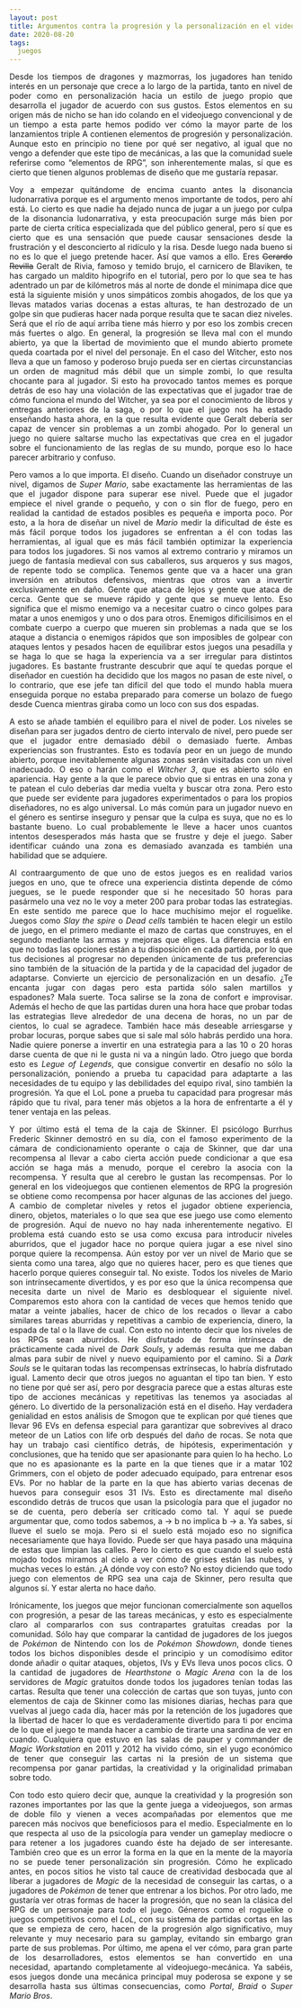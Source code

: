 ```yaml
---
layout: post
title: Argumentos contra la progresión y la personalización en el videojuego
date: 2020-08-20
tags:
  juegos
---
```

<p style='text-align: justify;'>Desde los tiempos de dragones y mazmorras, los jugadores han tenido interés en un personaje que crece a lo largo de la partida, tanto en nivel de poder como en personalización hacia un estilo de juego propio que desarrolla el jugador de acuerdo con sus gustos. Estos elementos en su origen más de nicho se han ido colando en el videojuego convencional y de un tiempo a esta parte hemos podido ver cómo la mayor parte de los lanzamientos triple A contienen elementos de progresión y personalización. Aunque esto en principio no tiene por qué ser negativo, al igual que no vengo a defender que este tipo de mecánicas, a las que la comunidad suele referirse como “elementos de RPG”, son inherentemente malas, sí que es cierto que tienen algunos problemas de diseño que me gustaría repasar.</p>

<p style='text-align: justify;'>Voy a empezar quitándome de encima cuanto antes la disonancia ludonarrativa porque es el argumento menos importante de todos, pero ahí está. Lo cierto es que nadie ha dejado nunca de jugar a un juego por culpa de la disonancia ludonarrativa, y esta preocupación surge más bien por parte de cierta crítica especializada que del público general, pero sí que es cierto que es una sensación que puede causar sensaciones desde la frustración y el desconcierto al ridículo y la risa. Desde luego nada bueno si no es lo que el juego pretende hacer. Así que vamos a ello. Eres <del>Gerardo Revilla</del> Geralt de Rivia, famoso y temido brujo, el carnicero de Blaviken, te has cargado un maldito hipogrifo en el tutorial, pero por lo que sea te has adentrado un par de kilómetros más al norte de donde el minimapa dice que está la siguiente misión y unos simpáticos zombis ahogados, de los que ya llevas matados varias docenas a estas alturas, te han destrozado de un golpe sin que pudieras hacer nada porque resulta que te sacan diez niveles. Será que el río de aquí arriba tiene más hierro y por eso los zombis crecen más fuertes o algo. En general, la progresión se lleva mal con el mundo abierto, ya que la libertad de movimiento que el mundo abierto promete queda coartada por el nivel del personaje. En el caso del Witcher, esto nos lleva a que un famoso y poderoso brujo pueda ser en ciertas circunstancias un orden de magnitud más débil que un simple zombi, lo que resulta chocante para al jugador. Si esto ha provocado tantos memes es porque detrás de eso hay una violación de las expectativas que el jugador trae de cómo funciona el mundo del Witcher, ya sea por el conocimiento de libros y entregas anteriores de la saga, o por lo que el juego nos ha estado enseñando hasta ahora, en la que resulta evidente que Geralt debería ser capaz de vencer sin problemas a un zombi ahogado. Por lo general un juego no quiere saltarse mucho las expectativas que crea en el jugador sobre el funcionamiento de las reglas de su mundo, porque eso lo hace parecer arbitrario y confuso.</p>

<p style='text-align: justify;'>Pero vamos a lo que importa. El diseño. Cuando un diseñador construye un nivel, digamos de <i>Super Mario</i>, sabe exactamente las herramientas de las que el jugador dispone para superar ese nivel. Puede que el jugador empiece el nivel grande o pequeño, y con o sin flor de fuego, pero en realidad la cantidad de estados posibles es pequeña e importa poco. Por esto, a la hora de diseñar un nivel de <i>Mario</i> medir la dificultad de éste es más fácil porque todos los jugadores se enfrentan a él con todas las herramientas, al igual que es más fácil también optimizar la experiencia para todos los jugadores. Si nos vamos al extremo contrario y miramos un juego de fantasía medieval con sus caballeros, sus arqueros y sus magos, de repente todo se complica. Tenemos gente que va a hacer una gran inversión en atributos defensivos, mientras que otros van a invertir exclusivamente en daño. Gente que ataca de lejos y gente que ataca de cerca. Gente que se mueve rápido y gente que se mueve lento. Eso significa que el mismo enemigo va a necesitar cuatro o cinco golpes para matar a unos enemigos y uno o dos para otros. Enemigos dificilísimos en el combate cuerpo a cuerpo que mueren sin problemas a nada que se los ataque a distancia o enemigos rápidos que son imposibles de golpear con ataques lentos y pesados hacen de equilibrar estos juegos una pesadilla y se haga lo que se haga la experiencia va a ser irregular para distintos jugadores. Es bastante frustrante descubrir que aquí te quedas porque el diseñador en cuestión ha decidido que los magos no pasan de este nivel, o lo contrario, que ese jefe tan difícil del que todo el mundo habla muera enseguida porque no estaba preparado para comerse un bolazo de fuego desde Cuenca mientras giraba como un loco con sus dos espadas.</p>

<p style='text-align: justify;'>A esto se añade también el equilibro para el nivel de poder. Los niveles se diseñan para ser jugados dentro de cierto intervalo de nivel, pero puede ser que el jugador entre demasiado débil o demasiado fuerte. Ambas experiencias son frustrantes. Esto es todavía peor en un juego de mundo abierto, porque inevitablemente algunas zonas serán visitadas con un nivel inadecuado. O eso o harán como el <i>Witcher 3</i>, que es abierto sólo en apariencia. Hay gente a la que le parece obvio que si entras en una zona y te patean el culo deberías dar media vuelta y buscar otra zona. Pero esto que puede ser evidente para jugadores experimentados o para los propios diseñadores, no es algo universal. Lo más común para un jugador nuevo en el género es sentirse inseguro y pensar que la culpa es suya, que no es lo bastante bueno. Lo cual probablemente le lleve a hacer unos cuantos intentos desesperados más hasta que se frustre y deje el juego. Saber identificar cuándo una zona es demasiado avanzada es también una habilidad que se adquiere.</p>

<p style='text-align: justify;'>Al contraargumento de que uno de estos juegos es en realidad varios juegos en uno, que te ofrece una experiencia distinta depende de cómo juegues, se le puede responder que si he necesitado 50 horas para pasármelo una vez no le voy a meter 200 para probar todas las estrategias. En este sentido me parece que lo hace muchísimo mejor el roguelike. Juegos como <i>Slay the spire</i> o <i>Dead cells</i> también te hacen elegir un estilo de juego, en el primero mediante el mazo de cartas que construyes, en el segundo mediante las armas y mejoras que eliges. La diferencia está en que no todas las opciones están a tu disposición en cada partida, por lo que tus decisiones al progresar no dependen únicamente de tus preferencias sino también de la situación de la partida y de la capacidad del jugador de adaptarse. Convierte un ejercicio de personalización en un desafío. ¿Te encanta jugar con dagas pero esta partida sólo salen martillos y espadones? Mala suerte. Toca salirse se la zona de confort e improvisar. Además el hecho de que las partidas duren una hora hace que probar todas las estrategias lleve alrededor de una decena de horas, no un par de cientos, lo cual se agradece. También hace más deseable arriesgarse y probar locuras, porque sabes que si sale mal sólo habrás perdido una hora. Nadie quiere ponerse a invertir en una estrategia para a las 10 o 20 horas darse cuenta de que ni le gusta ni va a ningún lado. Otro juego que borda esto es <i>Legue of Legends</i>, que consigue convertir en desafío no sólo la personalización, poniendo a prueba tu capacidad para adaptarte a las necesidades de tu equipo y las debilidades del equipo rival, sino también la progresión. Ya que el LoL pone a prueba tu capacidad para progresar más rápido que tu rival, para tener más objetos a la hora de enfrentarte a él y tener ventaja en las peleas.</p>

<p style='text-align: justify;'>Y por último está el tema de la caja de Skinner. El psicólogo Burrhus Frederic Skinner demostró en su día, con el famoso experimento de la cámara de condicionamiento operante o caja de Skinner, que dar una recompensa al llevar a cabo cierta acción puede condicionar a que esa acción se haga más a menudo, porque el cerebro la asocia con la recompensa. Y resulta que al cerebro le gustan las recompensas. Por lo general en los videojuegos que contienen elementos de RPG la progresión se obtiene como recompensa por hacer algunas de las acciones del juego. A cambio de completar niveles y retos el jugador obtiene experiencia, dinero, objetos, materiales o lo que sea que ese juego use como elemento de progresión. Aquí de nuevo no hay nada inherentemente negativo. El problema está cuando esto se usa como excusa para introducir niveles aburridos, que el jugador hace no porque quiera jugar a ese nivel sino porque quiere la recompensa. Aún estoy por ver un nivel de Mario que se sienta como una tarea, algo que no quieres hacer, pero es que tienes que hacerlo porque quieres conseguir tal. No existe. Todos los niveles de Mario son intrínsecamente divertidos, y es por eso que la única recompensa que necesita darte un nivel de Mario es desbloquear el siguiente nivel. Comparemos esto ahora con la cantidad de veces que hemos tenido que matar a veinte jabalíes, hacer de chico de los recados o llevar a cabo similares tareas aburridas y repetitivas a cambio de experiencia, dinero, la espada de tal o la llave de cual. Con esto no intento decir que los niveles de los RPGs sean aburridos. He disfrutado de forma intrínseca de prácticamente cada nivel de <i>Dark Souls</i>, y además resulta que me daban almas para subir de nivel y nuevo equipamiento por el camino. Si a <i>Dark Souls</i> se le quitaran todas las recompensas extrínsecas, lo habría disfrutado igual. Lamento decir que otros juegos no aguantan el tipo tan bien. Y esto no tiene por qué ser así, pero por desgracia parece que a estas alturas este tipo de acciones mecánicas y repetitivas las tenemos ya asociadas al género. Lo divertido de la personalización está en el diseño. Hay verdadera genialidad en estos análisis de Smogon que te explican por qué tienes que llevar 96 EVs en defensa especial para garantizar que sobrevives al draco meteor de un Latios con life orb después del daño de rocas. Se nota que hay un trabajo casi científico detrás, de hipótesis, experimentación y conclusiones, que ha tenido que ser apasionante para quien lo ha hecho. Lo que no es apasionante es la parte en la que tienes que ir a matar 102 Grimmers, con el objeto de poder adecuado equipado, para entrenar esos EVs. Por no hablar de la parte en la que has abierto varias decenas de huevos para conseguir esos 31 IVs. Esto es directamente mal diseño escondido detrás de trucos que usan la psicología para que el jugador no se de cuenta, pero debería ser criticado como tal. Y aquí se puede argumentar que, como todos sabemos, a -> b no implica b -> a. Ya sabes, si llueve el suelo se moja. Pero si el suelo está mojado eso no significa necesariamente que haya llovido. Puede ser que haya pasado una máquina de estas que limpian las calles. Pero lo cierto es que cuando el suelo está mojado todos miramos al cielo a ver cómo de grises están las nubes, y muchas veces lo están. ¿A dónde voy con esto? No estoy diciendo que todo juego con elementos de RPG sea una caja de Skinner, pero resulta que algunos sí. Y estar alerta no hace daño.</p>

<p style='text-align: justify;'>Irónicamente, los juegos que mejor funcionan comercialmente son aquellos con progresión, a pesar de las tareas mecánicas, y esto es especialmente claro al compararlos con sus contrapartes gratuitas creadas por la comunidad. Sólo hay que comparar la cantidad de jugadores de los juegos de <i>Pokémon</i> de Nintendo con los de <i>Pokémon Showdown</i>, donde tienes todos los bichos disponibles desde el principio y un comodísimo editor donde añadir o quitar ataques, objetos, IVs y EVs lleva unos pocos clics. O la cantidad de jugadores de <i>Hearthstone</i> o <i>Magic Arena</i> con la de los servidores de <i>Magic</i> gratuitos donde todos los jugadores tenían todas las cartas. Resulta que tener una colección de cartas que son tuyas, junto con elementos de caja de Skinner como las misiones diarias, hechas para que vuelvas al juego cada día, hacer más por la retención de los jugadores que la libertad de hacer lo que es verdaderamente divertido para ti por encima de lo que el juego te manda hacer a cambio de tirarte una sardina de vez en cuando. Cualquiera que estuvo en las salas de pauper y commander de <i>Magic Workstation</i> en 2011 y 2012 ha vivido cómo, sin el yugo económico de tener que conseguir las cartas ni la presión de un sistema que recompensa por ganar partidas, la creatividad y la originalidad primaban sobre todo.</p>

<p style='text-align: justify;'>Con todo esto quiero decir que, aunque la creatividad y la progresión son razones importantes por las que la gente juega a videojuegos, son armas de doble filo y vienen a veces acompañadas por elementos que me parecen más nocivos que beneficiosos para el medio. Especialmente en lo que respecta al uso de la psicología para vender un gameplay mediocre o para retener a los jugadores cuando éste ha dejado de ser interesante. También creo que es un error la forma en la que en la mente de la mayoría no se puede tener personalización sin progresión. Cómo he explicado antes, en pocos sitios he visto tal cauce de creatividad desbocada que al liberar a jugadores de <i>Magic</i> de la necesidad de conseguir las cartas, o a jugadores de <i>Pokémon</i> de tener que entrenar a los bichos. Por otro lado, me gustaría ver otras formas de hacer la progresión, que no sean la clásica del RPG de un personaje para todo el juego. Géneros como el roguelike o juegos competitivos como el <i>LoL</i>, con su sistema de partidas cortas en las que se empieza de cero, hacen de la progresión algo significativo, muy relevante y muy necesario para su gamplay, evitando sin embargo gran parte de sus problemas. Por último, me apena el ver cómo, para gran parte de los desarrolladores, estos elementos se han convertido en una necesidad, apartando completamente al videojuego-mecánica. Ya sabéis, esos juegos donde una mecánica principal muy poderosa se expone y se desarrolla hasta sus últimas consecuencias, como <i>Portal</i>, <i>Braid</i> o <i>Super Mario Bros</i>.</p>
